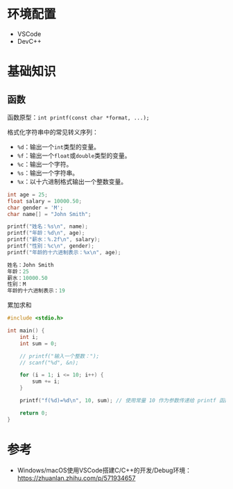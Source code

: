



# 环境配置

- VSCode
- DevC++







# 基础知识



## 函数

函数原型：`int printf(const char *format, ...);`



格式化字符串中的常见转义序列：

- `%d`：输出一个`int`类型的变量。
- `%f`：输出一个`float`或`double`类型的变量。
- `%c`：输出一个字符。
- `%s`：输出一个字符串。
- `%x`：以十六进制格式输出一个整数变量。



```c
int age = 25;
float salary = 10000.50;
char gender = 'M';
char name[] = "John Smith";

printf("姓名：%s\n", name);
printf("年龄：%d\n", age);
printf("薪水：%.2f\n", salary);
printf("性别：%c\n", gender);
printf("年龄的十六进制表示：%x\n", age);

姓名：John Smith
年龄：25
薪水：10000.50
性别：M
年龄的十六进制表示：19
```







累加求和

```c
#include <stdio.h>

int main() {
    int i;
    int sum = 0;

    // printf("输入一个整数：");
    // scanf("%d", &n);

    for (i = 1; i <= 10; i++) {
        sum += i;
    }

    printf("f(%d)=%d\n", 10, sum); // 使用常量 10 作为参数传递给 printf 函数

    return 0;
}
```























# 参考

- Windows/macOS使用VSCode搭建C/C++的开发/Debug环境：https://zhuanlan.zhihu.com/p/571934657